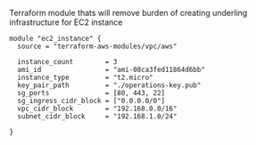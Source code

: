 Terraform module thats will remove burden of creating underling infrastructure for EC2 instance

```hcl
module "ec2_instance" {
  source = "terraform-aws-modules/vpc/aws"

  instance_count        = 3
  ami_id                = "ami-08ca3fed11864d6bb"
  instance_type         = "t2.micro"
  key_pair_path         = "./operations-key.pub"
  sg_ports              = [80, 443, 22]
  sg_ingress_cidr_block = ["0.0.0.0/0"]
  vpc_cidr_block        = "192.168.0.0/16"
  subnet_cidr_block     = "192.168.1.0/24"

}
